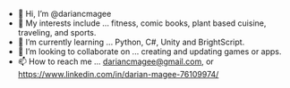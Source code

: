 - 👋 Hi, I’m @dariancmagee
- 👀 My interests include ... fitness, comic books, plant based cuisine, traveling, and sports.
- 🌱 I’m currently learning ... Python, C#, Unity and BrightScript.
- 💞️ I’m looking to collaborate on ... creating and updating games or apps.
- 📫 How to reach me ... dariancmagee@gmail.com, or https://www.linkedin.com/in/darian-magee-76109974/

<!---
dariancmagee/dariancmagee is a ✨ special ✨ repository because its `README.md` (this file) appears on your GitHub profile.
You can click the Preview link to take a look at your changes.
--->
